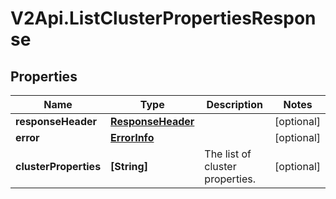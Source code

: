 # V2Api.ListClusterPropertiesResponse

## Properties

Name | Type | Description | Notes
------------ | ------------- | ------------- | -------------
**responseHeader** | [**ResponseHeader**](ResponseHeader.md) |  | [optional] 
**error** | [**ErrorInfo**](ErrorInfo.md) |  | [optional] 
**clusterProperties** | **[String]** | The list of cluster properties. | [optional] 


